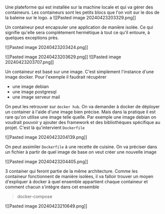 
Une plateforme qui est installée sur la machine locale et qui va gérer des containeurs. 
Les containeurs sont les petits blocs que l'on voit sur le dos de la baleine sur le logo.
a
![[Pasted image 20240423203329.png]]

Un containeur peut encapsuler une application de manière isolée. Ce qui signifie qu'elle sera complètement hermétique à tout ce qu'il entoure, à quelques exceptions près.

![[Pasted image 20240423203424.png]]


  ![[Pasted image 20240423203629.png]]
![[Pasted image 20240423203707.png]]


Un containeur est basé sur une image. C'est simplement l'instance d'une image docker. Pour l'exemple il faudrait récupérer 
- une image debian
- une image postgresql
- une image serveur mail

On peut les retrouver sur `docker hub`. On va demander à docker de déployer un container à l'aide d'une image bien précise. 
Mais dans la pratique il est rare qu'on utilise une image telle quelle. Par exemple une image debian on voudrait pouvoir y ajouter des framework et des bibliothèques spécifique au projet. C'est là qu'intervient `Dockerfile`

![[Pasted image 20240423204139.png]]

On peut assimiler `Dockerfile` à une recette de cuisine. On va préciser dans un fichier à partir de quel image de base on veut créer une nouvelle image

![[Pasted image 20240423204405.png]]


3 container qui feront partie de la même architecture. Comme les containeur fonctionnent de manière isolées, il va falloir trouver un moyen d'expliquer à docker à quel ensemble appartient chaque containeur et comment chacun s'intègre dans cet ensemble 

> docker-compose

![[Pasted image 20240423210649.png]]